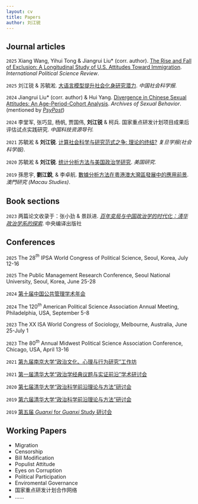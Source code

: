 ```yaml
---
layout: cv
title: Papers
author: 刘江锐
---
```

## Journal articles

`2025`
Xiang Wang, Yihui Tong & Jiangrui Liu* (corr. author). [The Rise and Fall of Exclusion: A Longitudinal Study of U.S. Attitudes Toward Immigration](https://journals.sagepub.com/home/IPS). _International Political Science Review_.

`2025`
刘江锐 & 苏毓淞. [大语言模型提升社会化身研究潜力](https://www.cssn.cn/skgz/bwyc/202504/t20250425_5870796.shtml). _中国社会科学报_.

`2024`
Jiangrui Liu* (corr. author) & Hui Yang. [Divergence in Chinese Sexual Attitudes: An Age-Period-Cohort Analysis](https://rdcu.be/dJ3Ix). _Archives of Sexual Behavior_. (mentioned by [*PsyPost*](https://www.psypost.org/study-reveals-evolving-sexual-attitudes-in-china-influenced-by-age-urban-rural-divide-and-political-status/))

`2024`
李堂军, 张巧显, 杨帆, 贾国伟, __刘江锐__ & 柯兵. 国家重点研发计划项目成果后评估试点实践研究. _中国科技资源导刊_.

`2021`
苏毓淞 & __刘江锐__. [计算社会科学与研究范式之争: 理论的终结?](https://is.gd/Xz2rWW) _复旦学报(社会科学版)_.

`2020`
苏毓淞 & __刘江锐__. [统计分析方法与美国政治学研究](https://is.gd/bf5ort). _美国研究_.

`2019`
孫思宇, __劉江銳__, & 李卓航. [數據分析方法在粵港澳大灣區發展中的應用前景](https://is.gd/81IHTa). _澳門研究 (Macau Studies)_.
&nbsp;

## Book sections

`2023`
两篇论文收录于：张小劲 & 景跃进. _[百年变局与中国政治学的时代化：清华政治学系的探索](https://mp.weixin.qq.com/s/HOKiUL22dz56fcH-e3JMhg)_. 中央编译出版社
&nbsp;

## Conferences
`2025`
The 28$^{th}$ IPSA World Congress of Political Science, Seoul, Korea, July 12-16

`2025`
The Public Management Research Conference, Seoul National University, Seoul, Korea, June 25-28

`2024`
[第十届中国公共管理学术年会](https://mp.weixin.qq.com/s/y4DUH_ajbDTqks0z1pWcxA)

`2024`
The 120$^{th}$ American Political Science Association Annual Meeting, Philadelphia, USA, September 5-8

`2023`
The XX ISA World Congress of Sociology, Melbourne, Australia, June 25-July 1

`2023`
The 80$^{th}$ Annual Midwest Political Science Association Conference, Chicago, USA, April 13-16

`2021`
[第九届南京大学“政治文化、心理与行为研究”工作坊](https://www.dps.tsinghua.edu.cn/info/1197/2424.htm)

`2021`
[第一届清华大学“政治学经典议题与实证前沿”学术研讨会](https://www.dps.tsinghua.edu.cn/info/1197/2321.htm)

`2020`
[第七届清华大学“政治科学前沿理论与方法”研讨会](https://www.sss.tsinghua.edu.cn/info/1223/4445.htm)

`2019`
[第六届清华大学“政治科学前沿理论与方法”研讨会](https://www.dps.tsinghua.edu.cn/info/1199/2086.htm)

`2019`
[第五届 *Guanxi* for *Guanxi* Study 研讨会](http://www.csnr.tsinghua.edu.cn/info/1033/1050.htm)
&nbsp;
## Working Papers
* Migration
* Censorship
* Bill Modification 
* Populist Attitude
* Eyes on Corruption
* Political Participation 
* Enviromental Governance
* 国家重点研发计划合作网络
* ……
